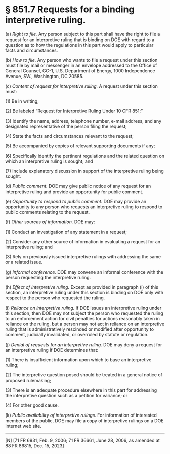 # § 851.7   Requests for a binding interpretive ruling.

(a) *Right to file.* Any person subject to this part shall have the right to file a request for an interpretive ruling that is binding on DOE with regard to a question as to how the regulations in this part would apply to particular facts and circumstances.


(b) *How to file.* Any person who wants to file a request under this section must file by mail or messenger in an envelope addressed to the Office of General Counsel, GC-1, U.S. Department of Energy, 1000 Independence Avenue, SW., Washington, DC 20585.


(c) *Content of request for interpretive ruling.* A request under this section must:


(1) Be in writing;


(2) Be labeled “Request for Interpretive Ruling Under 10 CFR 851;”


(3) Identify the name, address, telephone number, e-mail address, and any designated representative of the person filing the request;


(4) State the facts and circumstances relevant to the request;


(5) Be accompanied by copies of relevant supporting documents if any;


(6) Specifically identify the pertinent regulations and the related question on which an interpretive ruling is sought; and


(7) Include explanatory discussion in support of the interpretive ruling being sought.


(d) *Public comment.* DOE may give public notice of any request for an interpretive ruling and provide an opportunity for public comment.


(e) *Opportunity to respond to public comment.* DOE may provide an opportunity to any person who requests an interpretive ruling to respond to public comments relating to the request.


(f) *Other sources of information.* DOE may:


(1) Conduct an investigation of any statement in a request;


(2) Consider any other source of information in evaluating a request for an interpretive ruling; and


(3) Rely on previously issued interpretive rulings with addressing the same or a related issue.


(g) *Informal conference.* DOE may convene an informal conference with the person requesting the interpretive ruling.


(h) *Effect of interpretive ruling.* Except as provided in paragraph (i) of this section, an interpretive ruling under this section is binding on DOE only with respect to the person who requested the ruling.


(i) *Reliance on interpretive ruling.* If DOE issues an interpretive ruling under this section, then DOE may not subject the person who requested the ruling to an enforcement action for civil penalties for actions reasonably taken in reliance on the ruling, but a person may not act in reliance on an interpretive ruling that is administratively rescinded or modified after opportunity to comment, judicially invalidated, or overruled by statute or regulation.


(j) *Denial of requests for an interpretive ruling.* DOE may deny a request for an interpretive ruling if DOE determines that:


(1) There is insufficient information upon which to base an interpretive ruling;


(2) The interpretive question posed should be treated in a general notice of proposed rulemaking;


(3) There is an adequate procedure elsewhere in this part for addressing the interpretive question such as a petition for variance; or


(4) For other good cause.


(k) *Public availability of interpretive rulings.* For information of interested members of the public, DOE may file a copy of interpretive rulings on a DOE internet web site. 



---

[N] [71 FR 6931, Feb. 9, 2006; 71 FR 36661, June 28, 2006, as amended at 88 FR 86815, Dec. 15, 2023]






